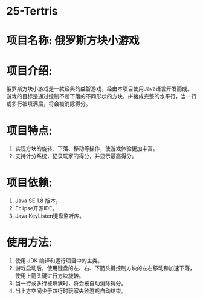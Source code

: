 # 25-Tertris
# 项目名称: 俄罗斯方块小游戏

# 项目介绍:
  俄罗斯方块小游戏是一款经典的益智游戏，经由本项目使用Java语言开发而成。游戏的目标是通过控制不断下落的不同形状的方块，拼接成完整的水平行，当一行或多行被填满后，将会被消除得分。
  
#  项目特点:
   1. 实现方块的旋转、下落、移动等操作，使游戏体验更加丰富。
  2. 支持计分系统，记录玩家的得分，并显示最高得分。
  
#  项目依赖:
  1. Java SE 1.8 版本。
  2. Eclipse开源IDE。
  3. Java KeyListen键盘监听库。
  
#  使用方法:
  1. 使用 JDK 编译和运行项目中的主类。
  2. 游戏启动后，使用键盘的左、右、下箭头键控制方块的左右移动和加速下落，使用上箭头键进行方块旋转。
  3. 当一行或多行被填满时，将会被自动消除得分。
  4. 当上方空间少于四行时玩家失败游戏自动结束。
  
